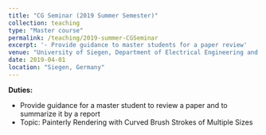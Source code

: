 ```yaml
---
title: "CG Seminar (2019 Summer Semester)"
collection: teaching
type: "Master course"
permalink: /teaching/2019-summer-CGSeminar
excerpt: '- Provide guidance to master students for a paper review'
venue: "University of Siegen, Department of Electrical Engineering and Computer Science"
date: 2019-04-01
location: "Siegen, Germany"
---
```


**Duties:**
* Provide guidance for a master student to review a paper and to summarize it by a report
* Topic: Painterly Rendering with Curved Brush Strokes of Multiple Sizes

